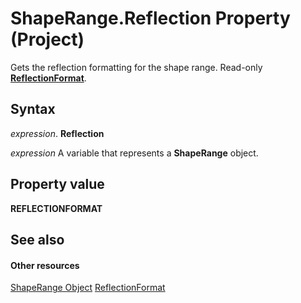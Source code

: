
# ShapeRange.Reflection Property (Project)
Gets the reflection formatting for the shape range. Read-only  **[ReflectionFormat](http://msdn.microsoft.com/en-us/library/office/ff863140%28v=office.15%29)**.

## Syntax

 _expression_. **Reflection**

 _expression_ A variable that represents a **ShapeRange** object.


## Property value

 **REFLECTIONFORMAT**


## See also


#### Other resources


[ShapeRange Object](315031aa-4b8c-424b-26e7-ce15897beb05.md)
[ReflectionFormat](http://msdn.microsoft.com/en-us/library/office/ff863140%28v=office.15%29)